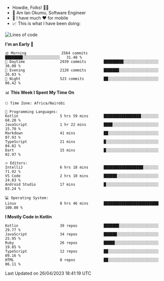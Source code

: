 
* Howdie, Folks! 👋🤓
* 🤪 Am Ian Okumu, Software Engineer
* 📱 I have much ❤️ for mobile
* 📈 This is what I have been doing:
  
<!-- <a href="https://otsembo.github.io/OtsemboPortfolio/" style="margin-right:.5%; margin-top=.5%;">
  <img align="center" src="https://github-readme-stats.vercel.app/api/top-langs/?username=otsembo&layout=compact" />
</a> -->

<!--START_SECTION:waka-->
![Lines of code](https://img.shields.io/badge/From%20Hello%20World%20I%27ve%20Written-6.5%20million%20lines%20of%20code-blue)

**I'm an Early 🐤** 

```text
🌞 Morning                2564 commits        ████████░░░░░░░░░░░░░░░░░   31.48 % 
🌆 Daytime                2939 commits        █████████░░░░░░░░░░░░░░░░   36.08 % 
🌃 Evening                2120 commits        ███████░░░░░░░░░░░░░░░░░░   26.03 % 
🌙 Night                  523 commits         ██░░░░░░░░░░░░░░░░░░░░░░░   06.42 % 
```


📊 **This Week I Spent My Time On** 

```text
🕑︎ Time Zone: Africa/Nairobi

💬 Programming Languages: 
Kotlin                   5 hrs 59 mins       █████████████████░░░░░░░░   68.20 % 
JavaScript               1 hr 22 mins        ████░░░░░░░░░░░░░░░░░░░░░   15.70 % 
Markdown                 41 mins             ██░░░░░░░░░░░░░░░░░░░░░░░   07.93 % 
TypeScript               21 mins             █░░░░░░░░░░░░░░░░░░░░░░░░   04.02 % 
Dart                     15 mins             █░░░░░░░░░░░░░░░░░░░░░░░░   02.97 % 

🔥 Editors: 
IntelliJ                 6 hrs 18 mins       ██████████████████░░░░░░░   71.92 % 
VS Code                  2 hrs 10 mins       ██████░░░░░░░░░░░░░░░░░░░   24.83 % 
Android Studio           17 mins             █░░░░░░░░░░░░░░░░░░░░░░░░   03.24 % 

💻 Operating System: 
Linux                    8 hrs 46 mins       █████████████████████████   100.00 % 
```

**I Mostly Code in Kotlin** 

```text
Kotlin                   39 repos            ███████░░░░░░░░░░░░░░░░░░   29.77 % 
JavaScript               34 repos            ██████░░░░░░░░░░░░░░░░░░░   25.95 % 
Ruby                     26 repos            █████░░░░░░░░░░░░░░░░░░░░   19.85 % 
TypeScript               12 repos            ██░░░░░░░░░░░░░░░░░░░░░░░   09.16 % 
HTML                     8 repos             ██░░░░░░░░░░░░░░░░░░░░░░░   06.11 % 
```




 Last Updated on 26/04/2023 18:41:19 UTC
<!--END_SECTION:waka-->

<br />
<br />
<br />
<br />
<br />
  
  </div>
<!---
otsembo/otsembo is a ✨ special ✨ repository because its `README.md` (this file) appears on your GitHub profile.
You can click the Preview link to take a look at your changes.
--->
